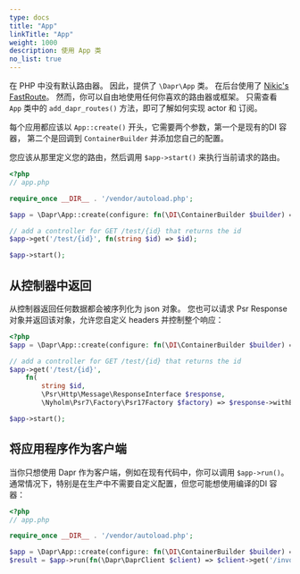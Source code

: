 ```yaml
---
type: docs
title: "App"
linkTitle: "App"
weight: 1000
description: 使用 App 类
no_list: true
---
```


在 PHP 中没有默认路由器。 因此，提供了 `\Dapr\App` 类。 在后台使用了 [Nikic's FastRoute](https://github.com/nikic/FastRoute)。 然而，你可以自由地使用任何你喜欢的路由器或框架。 只需查看 `App` 类中的 `add_dapr_routes()` 方法，即可了解如何实现 actor 和 订阅。

每个应用都应该以 `App::create()` 开头，它需要两个参数，第一个是现有的DI 容器， 第二个是回调到 `ContainerBuilder` 并添加您自己的配置。

您应该从那里定义您的路由，然后调用 `$app->start()` 来执行当前请求的路由。


```php
<?php
// app.php

require_once __DIR__ . '/vendor/autoload.php';

$app = \Dapr\App::create(configure: fn(\DI\ContainerBuilder $builder) => $builder->addDefinitions('config.php'));

// add a controller for GET /test/{id} that returns the id
$app->get('/test/{id}', fn(string $id) => $id);

$app->start();
```

## 从控制器中返回

从控制器返回任何数据都会被序列化为 json 对象。 您也可以请求 Psr Response对象并返回该对象，允许您自定义 headers 并控制整个响应：

```php
<?php
$app = \Dapr\App::create(configure: fn(\DI\ContainerBuilder $builder) => $builder->addDefinitions('config.php'));

// add a controller for GET /test/{id} that returns the id
$app->get('/test/{id}', 
    fn(
        string $id, 
        \Psr\Http\Message\ResponseInterface $response, 
        \Nyholm\Psr7\Factory\Psr17Factory $factory) => $response->withBody($factory->createStream($id)));

$app->start();
```

## 将应用程序作为客户端

当你只想使用 Dapr 作为客户端，例如在现有代码中，你可以调用 `$app->run()`。 通常情况下，特别是在生产中不需要自定义配置，但您可能想使用编译的DI 容器：

```php
<?php
// app.php

require_once __DIR__ . '/vendor/autoload.php';

$app = \Dapr\App::create(configure: fn(\DI\ContainerBuilder $builder) => $builder->enableCompilation(__DIR__));
$result = $app->run(fn(\Dapr\DaprClient $client) => $client->get('/invoke/other-app/method/my-method'));
```
